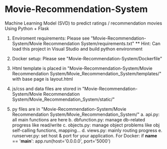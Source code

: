 # Movie-Recommendation-System
Machine Learning Model (SVD) to predict ratings / recommendation movies <br/>
Using Python + Flask

1. Enviroment requirements: Please see "Movie-Recommendation-System/Movie Recommendation System/requirements.txt"
** Hint: Can load this project in Visual Studio and build python environment

2. Docker setup: Please see "Movie-Recommendation-System/Dockerfile"

3. Html template is placed in "Movie-Recommendation-System/Movie Recommendation System/Movie_Recommendation_System/templates/" with base page is layout.html

4. js/css and data files are stored in "Movie-Recommendation-System/Movie Recommendation System/Movie_Recommendation_System/static/"

5. py files are in "Movie-Recommendation-System/Movie Recommendation System/Movie_Recommendation_System/"
   a. api.py: all main functions are here
   b. dbfunction.py: manage db-related progress like read/write 
   c. objects.py: manage object problems like obj self-calling functions, mapping...
   d. views.py: mainly routing progress
   e. runserver.py: set host & port for your application. For Docker: if __name__ == '__main__': app.run(host='0.0.0.0', port='5000')
